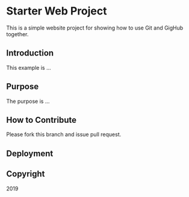# Starter Web Project

This is a simple website project for showing how to use Git and GigHub together.

## Introduction

This example is ...

## Purpose

The purpose is ...

## How to Contribute

Please fork this branch and issue pull request.

## Deployment

## Copyright

2019